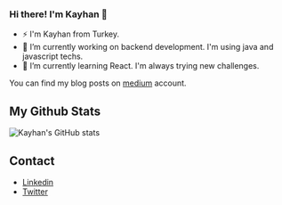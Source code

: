 ### Hi there! I'm Kayhan 👋


- ⚡ I'm Kayhan from Turkey.
- 🔭 I’m currently working on backend development. I'm using java and javascript techs.
- 🌱 I’m currently learning React. I'm always trying new challenges.

<p dir="auto">You can find my blog posts on <a href="https://https://kayhanozturk.medium.com">medium</a> account.</p>

<h2>My Github Stats</h2>

![Kayhan's GitHub stats](https://github-readme-stats.vercel.app/api?username=kayhanoztrk&hide=contribs,prs)

<h2>Contact</h2>
<ul>
  <li><a href="https://www.linkedin.com/in/kayhanoztrk/">Linkedin</a></li>
  <li><a href="https://www.twitter.com/boskefm">Twitter</a></li>
</ul>

